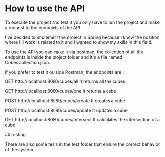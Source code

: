 # How to use the API

To execute the project and test it you only have to run the project and make a request to the endpoints of the API.

I've decided to implement the project in Spring because I know the position where I'll work is related to it and I wanted to show my skills in this field.

To use the API you can make it via postman, the collection of all the endpoints is inside the project folder and it's a file named CubesCollection.json.

if you prefer to test it outside Postman, the endpoints are :

GET http://localhost:8080/cubes/all It returns all the cubes

GET http://localhost:8080/cubes/one It returns a cube

POST http://localhost:8080/cubes/create It creates a cube

POST http://localhost:8080/cubes/update It updates a cube

GET http://localhost:8080/cubes/intersect It calculates the intersection of a cube

##Testing

There are also some tests in the test folder that ensure the correct behavior of the system. 
